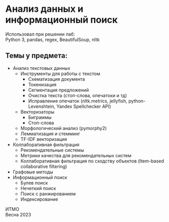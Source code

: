 # Анализ данных и информационный поиск 

Использовал при решении лаб:   
Python 3, pandas, regex, BeautifulSoup, nltk

## Темы у предмета:
+ Анализ текстовых данных
    + Инструменты для работы с текстом
        + Схематизация документа
        + Токенизация
        + Сегментация предложений
        + Очистка текста (стоп-слова, опечатоки и тд)
        + Исправление опечаток (nltk.metrics, jellyfish, python-Levenshtein, Yandex Spellchecker API)
    + Векторизаторы
        + Биграммы
        + Стоп-слова
    + Морфологический анализ (pymorphy2)
    + Лемматизация и стемминг
    + TF-IDF векторизация
+ Коллаборативная фильтрация
    + Рекомендательные системы
    + Метрики качества для рекомендательных систем
    + Коллаборативная фильтрация по сходству объектов (Item-based collaborative filtering)
+ Графовые методы
+ Информационный поиск
    + Булев поиск
    + Нечеткий поиск
    + Поиск с ранжированием
    + Индексирование

ИТМО  
Весна 2023